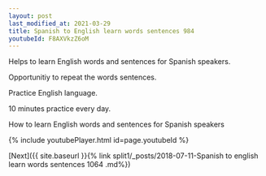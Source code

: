 ```yaml
---
layout: post
last_modified_at: 2021-03-29
title: Spanish to English learn words sentences 984 
youtubeId: F8AXVkzZ6oM
---
```

 
 
Helps to learn English words and sentences for Spanish speakers.

Opportunitiy to repeat the words sentences. 

Practice English language. 
 
10 minutes practice every day. 
 
How to learn English words and sentences for Spanish speakers 
 
{% include youtubePlayer.html id=page.youtubeId %}
 
 
[Next]({{ site.baseurl }}{% link  split1/_posts/2018-07-11-Spanish to english learn words sentences 1064 .md%})
 
